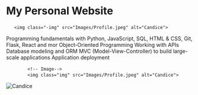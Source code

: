 # My Personal Website

       <img class="-img" src="Images/Profile.jpeg" alt="Candice">

Programming fundamentals with Python, JavaScript, SQL, HTML & CSS, Git, Flask, React and mor</li>
Object-Oriented Programming
Working with APIs
Database modeling and ORM
MVC (Model-View-Controller) to build large-scale applications
Application deployment

            <!-- Image-->
            <img class="img" src="Images/Profile.jpeg" alt="Candice">

 <img class="img candice-t" src="images/CandyT202 (1).jpg" alt="Candice">
        </p>
